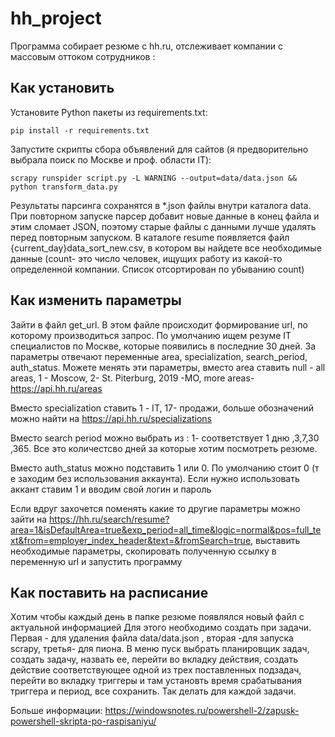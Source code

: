 # hh_project
 
Программа собирает резюме с hh.ru, отслеживает компании с массовым оттоком сотрудников :

## Как установить

Установите Python пакеты из requirements.txt:

```
pip install -r requirements.txt

```
Запустите скрипты сбора объявлений для сайтов (я предворительно выбрала поиск по Москве и проф. области IT):
```
scrapy runspider script.py -L WARNING --output=data/data.json && python transform_data.py

```
Результаты парсинга сохранятся в *.json файлы внутри каталога data. При повторном запуске парсер добавит новые данные в конец файла и этим сломает JSON, поэтому старые файлы с данными лучше удалять перед повторным запуском. В каталоге resume появляется файл  {current_day}data_sort_new.csv, в котором вы найдете все необходимые данные (count- это число человек, ищущих работу из какой-то определенной компании. Список отсортирован по убыванию count)

## Как изменить параметры

Зайти в файл  get_url. В этом файле происходит формирование url, по которому производиться запрос. По умолчанию ищем резуме IT специалистов по Москве, которые появились в последние 30 дней. За параметры отвечают переменные area, specialization, search_period, auth_status. Можете менять эти параметры, вместо area ставить null - all areas, 1 - Moscow, 2- St. Piterburg, 2019 -MO, more areas- https://api.hh.ru/areas

Вместо specialization ставить 1 - IT, 17- продажи, больше обозначений можно найти на https://api.hh.ru/specializations

Вместо search period можно выбрать из : 1- соответствует 1 дню ,3,7,30 ,365. Все это количестсво дней за которые хотим посмотреть резюме.

Вместо auth_status можно подставить 1 или 0. По умолчанию стоит 0 (т е заходим без использования аккаунта). Если нужно использовать аккант ставим 1 и вводим свой логин и пароль

Если вдруг захочется поменять какие то другие параметры можно зайти на https://hh.ru/search/resume?area=1&isDefaultArea=true&exp_period=all_time&logic=normal&pos=full_text&from=employer_index_header&text=&fromSearch=true, выставить необходимые параметры, скопировать полученную ссылку в переменную url и запустить программу

## Как поставить на расписание 

Хотим чтобы каждый день в папке резюме появлялся новый файл с актуальной информацией
Для этого необходимо создать при задачи. Первая - для удаления файла data/data.json , вторая -для запуска scrapy, третья- для пиона. В меню пуск выбрать планировщик задач, создать  задачу, назвать ее, перейти во вкладку действия, создать действие соответствующее одной из трех поставленных подзадач, перейти во вкладку триггеры и там установть время срабатывания триггера и период, все сохранить. Так делать для каждой задачи.  

Больше информации: https://windowsnotes.ru/powershell-2/zapusk-powershell-skripta-po-raspisaniyu/
